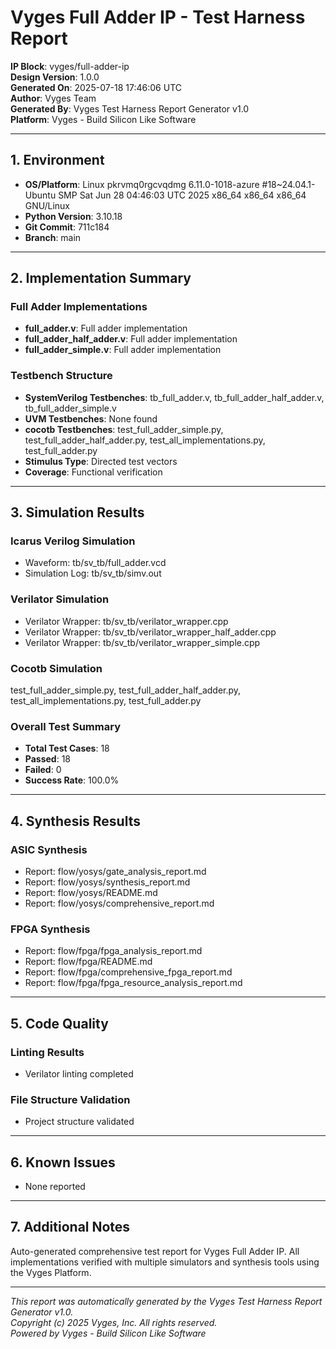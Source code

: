 
# Vyges Full Adder IP - Test Harness Report

**IP Block**: vyges/full-adder-ip  
**Design Version**: 1.0.0  
**Generated On**: 2025-07-18 17:46:06 UTC  
**Author**: Vyges Team  
**Generated By**: Vyges Test Harness Report Generator v1.0  
**Platform**: Vyges - Build Silicon Like Software

---

## 1. Environment

- **OS/Platform**: Linux pkrvmq0rgcvqdmg 6.11.0-1018-azure #18~24.04.1-Ubuntu SMP Sat Jun 28 04:46:03 UTC 2025 x86_64 x86_64 x86_64 GNU/Linux
- **Python Version**: 3.10.18
- **Git Commit**: 711c184
- **Branch**: main

---

## 2. Implementation Summary

### Full Adder Implementations
- **full_adder.v**: Full adder implementation
- **full_adder_half_adder.v**: Full adder implementation
- **full_adder_simple.v**: Full adder implementation

### Testbench Structure
- **SystemVerilog Testbenches**: tb_full_adder.v, tb_full_adder_half_adder.v, tb_full_adder_simple.v
- **UVM Testbenches**: None found
- **cocotb Testbenches**: test_full_adder_simple.py, test_full_adder_half_adder.py, test_all_implementations.py, test_full_adder.py
- **Stimulus Type**: Directed test vectors
- **Coverage**: Functional verification

---

## 3. Simulation Results

### Icarus Verilog Simulation
- Waveform: tb/sv_tb/full_adder.vcd
- Simulation Log: tb/sv_tb/simv.out

### Verilator Simulation
- Verilator Wrapper: tb/sv_tb/verilator_wrapper.cpp
- Verilator Wrapper: tb/sv_tb/verilator_wrapper_half_adder.cpp
- Verilator Wrapper: tb/sv_tb/verilator_wrapper_simple.cpp

### Cocotb Simulation
test_full_adder_simple.py, test_full_adder_half_adder.py, test_all_implementations.py, test_full_adder.py

### Overall Test Summary
- **Total Test Cases**: 18
- **Passed**: 18
- **Failed**: 0
- **Success Rate**: 100.0%

---

## 4. Synthesis Results

### ASIC Synthesis
- Report: flow/yosys/gate_analysis_report.md
- Report: flow/yosys/synthesis_report.md
- Report: flow/yosys/README.md
- Report: flow/yosys/comprehensive_report.md

### FPGA Synthesis
- Report: flow/fpga/fpga_analysis_report.md
- Report: flow/fpga/README.md
- Report: flow/fpga/comprehensive_fpga_report.md
- Report: flow/fpga/fpga_resource_analysis_report.md

---

## 5. Code Quality

### Linting Results
- Verilator linting completed

### File Structure Validation
- Project structure validated

---

## 6. Known Issues

- None reported

---

## 7. Additional Notes

Auto-generated comprehensive test report for Vyges Full Adder IP. All implementations verified with multiple simulators and synthesis tools using the Vyges Platform.

---

*This report was automatically generated by the Vyges Test Harness Report Generator v1.0.*  
*Copyright (c) 2025 Vyges, Inc. All rights reserved.*  
*Powered by Vyges - Build Silicon Like Software*
